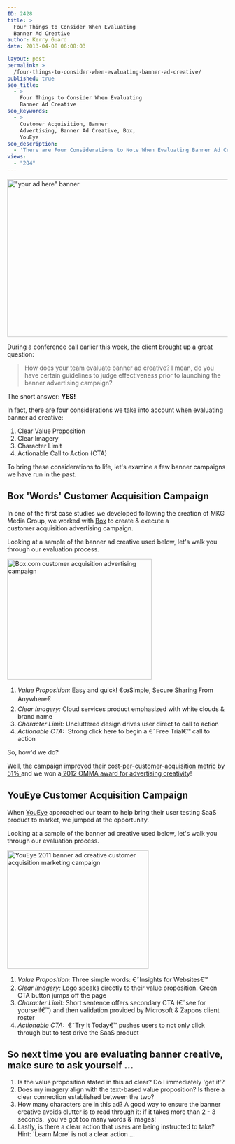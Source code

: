 ```yaml
---
ID: 2428
title: >
  Four Things to Consider When Evaluating
  Banner Ad Creative
author: Kerry Guard
date: 2013-04-08 06:08:03

layout: post
permalink: >
  /four-things-to-consider-when-evaluating-banner-ad-creative/
published: true
seo_title:
  - >
    Four Things to Consider When Evaluating
    Banner Ad Creative
seo_keywords:
  - >
    Customer Acquisition, Banner
    Advertising, Banner Ad Creative, Box,
    YouEye
seo_description:
  - 'There are Four Considerations to Note When Evaluating Banner Ad Creative: Clear Value Proposition, Clear Imagery, Character Limit & an Actionable Call to Action (CTA)'
views:
  - "204"
---
```

<a href="http://mkgmediagroup.com/wp-content/uploads/2013/04/add-banner-ad-blogger-trick.jpg"><img class="alignleft  wp-image-2446" alt="&quot;your ad here&quot; banner" src="http://mkgmediagroup.com/wp-content/uploads/2013/04/add-banner-ad-blogger-trick.jpg" width="600" height="360" /></a>

During a conference call earlier this week, the client brought up a great question:
<blockquote>How does your team evaluate banner ad creative? I mean, do you have certain guidelines to judge effectiveness prior to launching the banner advertising campaign?</blockquote>
The short answer: <strong>YES!</strong>

In fact, there are four considerations we take into account when evaluating banner ad creative:
<ol>
	<li><span style="line-height: 14px;">Clear Value Proposition</span></li>
	<li>Clear Imagery</li>
	<li>Character Limit</li>
	<li>Actionable Call to Action (CTA)</li>
</ol>
To bring these considerations to life, let's examine a few banner campaigns we have run in the past.
<h2>Box 'Words' Customer Acquisition Campaign</h2>
In one of the first case studies we developed following the creation of MKG Media Group, we worked with <a href="http://box.com" target="_blank">Box</a> to create &amp; execute a customer acquisition advertising campaign.

Looking at a sample of the banner ad creative used below, let's walk you through our evaluation process.

<a href="http://mkgmediagroup.com/wp-content/uploads/2013/04/Box-words-2011-advertising-campaign-banner.png"><img class="alignleft  wp-image-2431" alt="Box.com customer acquisition advertising campaign" src="http://mkgmediagroup.com/wp-content/uploads/2013/04/Box-words-2011-advertising-campaign-banner.png" width="330" height="275" /></a>
<div>
<ol>
	<li><span style="line-height: 1.5em;"><em>Value Proposition:</em> Easy and quick! €œSimple, Secure Sharing From Anywhere€</span></li>
	<li><em>Clear Imagery:</em> Cloud services product emphasized with white clouds &amp; brand name</li>
	<li><em>Character Limit:</em> Uncluttered design drives user direct to call to action</li>
	<li><em>Actionable CTA:</em>  Strong click here to begin a €˜Free Trial€™ call to action</li>
</ol>
So, how'd we do?

Well, the campaign <a title="Box" href="http://mkgmediagroup.com/portfolio/box/" target="_blank">improved their cost-per-customer-acquisition metric by 51% </a>and we won a<a title="MKG Media Group Wins an OMMA Award for Online Advertising Creativity" href="http://mkgmediagroup.com/mkg-media-group-wins-an-omma-award-for-online-advertising-creativity/" target="_blank"> 2012 OMMA award for advertising creativity</a>!

</div>
<h2>YouEye Customer Acquisition Campaign</h2>
When <a href="http://youeye.com" target="_blank">YouEye</a> approached our team to help bring their user testing SaaS product to market, we jumped at the opportunity.

Looking at a sample of the banner ad creative used below, let's walk you through our evaluation process.

<a href="http://mkgmediagroup.com/wp-content/uploads/2013/04/YouEye-Banner-Ad-Creative-2012.png"><img class="alignleft  wp-image-2436" alt="YouEye 2011 banner ad creative customer acquisition marketing campaign" src="http://mkgmediagroup.com/wp-content/uploads/2013/04/YouEye-Banner-Ad-Creative-2012.png" width="323" height="270" /></a>
<div>
<ol>
	<li><span style="line-height: 1.5em;"><em>Value Proposition:</em> Three simple words: €˜Insights for Websites€™</span></li>
	<li><em>Clear Imagery:</em> Logo speaks directly to their value proposition. Green CTA button jumps off the page</li>
	<li><em>Character Limit:</em> Short sentence offers secondary CTA (€˜see for yourself€™) and then validation provided by Microsoft &amp; Zappos client roster</li>
	<li><em>Actionable CTA:</em>  €˜Try It Today€™ pushes users to not only click through but to test drive the SaaS product</li>
</ol>
</div>
<h2>So next time you are evaluating banner creative, make sure to ask yourself ...</h2>
<ol>
	<li>Is the value proposition stated in this ad clear? Do I immediately 'get it'?</li>
	<li>Does my imagery align with the text-based value proposition? Is there a clear connection established between the two?</li>
	<li>How many characters are in this ad? A good way to ensure the banner creative avoids clutter is to read through it: if it takes more than 2 - 3 seconds,  you've got too many words &amp; images!</li>
	<li>Lastly, is there a clear action that users are being instructed to take? Hint: 'Learn More' is not a clear action ...</li>
</ol>